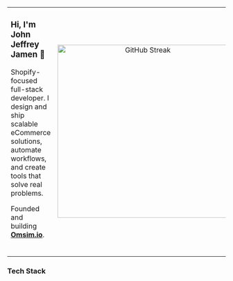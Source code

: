 <!--Header-->

<table border="0">
  <tr>
    <td width="50%" valign="top">
      <h3>Hi, I'm John Jeffrey Jamen 👋</h3>
      <p>
        Shopify-focused full-stack developer.
        I design and ship scalable eCommerce solutions, automate workflows, and create tools that solve real problems.
     </p>
     <p>
     Founded and building <a href="https://omsim.io" target="_blank"><strong>Omsim.io</strong></a>.
     </p>
     <br>
    </td>
    <td width="50%" valign="center" align="center">
      <a href="https://git.io/streak-stats">
        <img src="https://streak-stats.demolab.com?user=jj-jamen&theme=merko" alt="GitHub Streak" width="400" />
      </a>
    </td>
  </tr>
</table>

<!--Tech Stack-->

<h3>Tech Stack</h3>